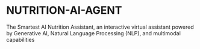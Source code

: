 # NUTRITION-AI-AGENT
The Smartest AI Nutrition Assistant, an interactive virtual assistant powered by Generative AI, Natural Language Processing (NLP), and multimodal capabilities
